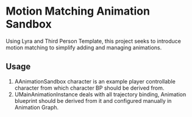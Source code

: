 # Motion Matching Animation Sandbox

Using Lyra and Third Person Template, this project seeks to introduce motion matching to simplify adding and managing animations.

## Usage

1. AAnimationSandbox character is an example player controllable character from which character BP should be derived from.
2. UMainAnimationInstance deals with all trajectory binding, Animation blueprint should be derived from it and configured manually in Animation Graph.

